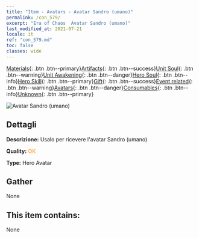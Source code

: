 ```yaml
---
title: "Item - Avatars - Avatar Sandro (umano)"
permalink: /con_579/
excerpt: "Era of Chaos  Avatar Sandro (umano)"
last_modified_at: 2021-07-21
locale: it
ref: "con_579.md"
toc: false
classes: wide
---
```

 [Materials](/ItemsIT/){: .btn .btn--primary}[Artifacts](/ItemsIT/Artifacts/){: .btn .btn--success}[Unit Soul](/ItemsIT/UnitSoul/){: .btn .btn--warning}[Unit Awakening](/ItemsIT/UnitAwakening/){: .btn .btn--danger}[Hero Soul](/ItemsIT/HeroSoul/){: .btn .btn--info}[Hero Skill](/ItemsIT/HeroSkill/){: .btn .btn--primary}[Gift](/ItemsIT/Gift/){: .btn .btn--success}[Event related](/ItemsIT/Events/){: .btn .btn--warning}[Avatars](/ItemsIT/Avatars/){: .btn .btn--danger}[Consumables](/ItemsIT/Consumables/){: .btn .btn--info}[Unknown](/ItemsIT/Unknown/){: .btn .btn--primary}

 ![Avatar Sandro (umano)](/images/h/h_HumanSandro1.jpg)

## Dettagli
 **Descrizione:** Usalo per ricevere l'avatar Sandro (umano)

 **Quality:** <span style="color: #FF8C00">OK</span>

 **Type:** Hero Avatar

## Gather

  None

## This item contains:

  None

